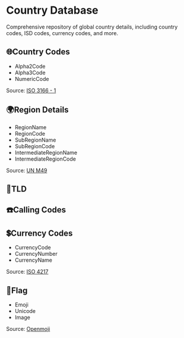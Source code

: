 # Country Database
Comprehensive repository of global country details, including country codes, ISD codes, currency codes, and more. 

## 🌐Country Codes
- Alpha2Code
- Alpha3Code
- NumericCode
  
Source: [ISO 3166 - 1](https://en.wikipedia.org/wiki/ISO_3166-1)

## 🌍Region Details
- RegionName
- RegionCode
- SubRegionName
- SubRegionCode
- IntermediateRegionName
- IntermediateRegionCode

Source: [UN M49](https://unstats.un.org/unsd/methodology/m49/overview/)

## 🔗TLD

## ☎️Calling Codes

## 💲Currency Codes
- CurrencyCode
- CurrencyNumber
- CurrencyName

Source: [ISO 4217](https://en.wikipedia.org/wiki/ISO_4217)

## 🚩Flag
- Emoji
- Unicode
- Image

Source: [Openmoji](https://openmoji.org/library/)
